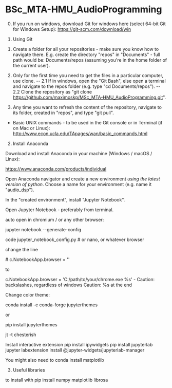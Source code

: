# BSc_MTA-HMU_AudioProgramming

0) If you run on windows, download Git for windows here (select 64-bit Git for Windows Setup):
https://git-scm.com/download/win 

1) Using Git
1. Create a folder for all your repositories - make sure you know how to navigate there. E.g. create the directory "repos" in "Documents" - full path would be: Documents/repos (assuming you're in the home folder of the current user).

2. Only for the first time you need to get the files in a particular computer, use clone.
-- 2.1 If in windows, open the "Git Bash", else open a terminal and navigate to the repos folder (e.g. type "cd Documents/repos").
-- 2.2 Clone the repository as "git clone https://github.com/maximoskp/MSc_MTA-HMU_AudioProgramming.git".

3. Any time you want to refresh the content of the repository, navigate to its folder, created in "repos", and type "git pull".


- Basic UNIX commands - to be used in the Git console or in Terminal (if on Mac or Linux):
http://www.econ.ucla.edu/TApages/wan/basic_commands.html


2) Install Anaconda

Download and install Anaconda in your machine (Windows / macOS / Linux):

https://www.anaconda.com/products/individual

Open Anaconda navigator and create a new environment *using the latest version of python*. Choose a name for your environment (e.g. name it "audio_dsp").

In the "created environment", install "Jupyter Notebook".

Open Jupyter Notebook - preferably from terminal.

auto open in chromium / or any other browser:

jupyter notebook --generate-config

code jupyter_notebook_config.py # or nano, or whatever browser

change the line 

\# c.NotebookApp.browser = '' 

to 

c.NotebookApp.browser = 'C:/path/to/your/chrome.exe %s' - Caution: backslashes, regardless of windows
Caution: %s at the end


Change color theme:

conda install -c conda-forge jupyterthemes

or 

pip install jupyterthemes

jt -t chesterish


Install interactive extension
pip install ipywidgets
pip install jupyterlab
jupyter labextension install @jupyter-widgets/jupyterlab-manager

You might also need to
conda install matplotlib

3) Useful libraries

to install with pip install
numpy
matplotlib
librosa
